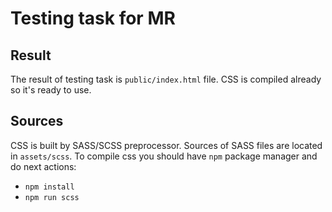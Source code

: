 # Testing task for MR

## Result

The result of testing task is `public/index.html` file. CSS is compiled already so it's ready to use.

## Sources

CSS is built by SASS/SCSS preprocessor. Sources of SASS files are located in `assets/scss`.
To compile css you should have `npm` package manager and do next actions:

- `npm install`
- `npm run scss`